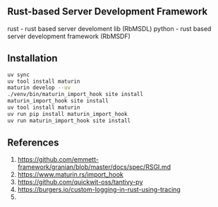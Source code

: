 ## Rust-based Server Development Framework

rust - rust based server develoment lib (RbMSDL)
python - rust based server development framework (RbMSDF)

## Installation

```bash
uv sync
uv tool install maturin
maturin develop --uv
./venv/bin/maturin_import_hook site install
maturin_import_hook site install
uv tool install maturin
uv run pip install maturin_import_hook
uv run maturin_import_hook site install
```

## References

1. https://github.com/emmett-framework/granian/blob/master/docs/spec/RSGI.md
2. https://www.maturin.rs/import_hook
3. https://github.com/quickwit-oss/tantivy-py
4. https://burgers.io/custom-logging-in-rust-using-tracing
5. 
